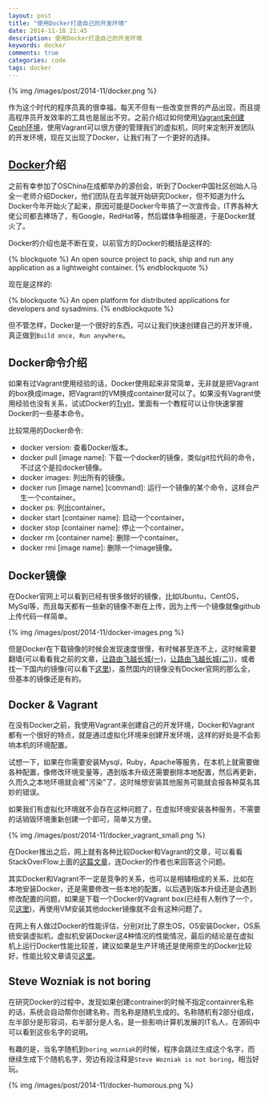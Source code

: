 ```yaml
---
layout: post
title: "使用Docker打造自己的开发环境"
date: 2014-11-18 21:45
description: 使用Docker打造自己的开发环境
keywords: docker
comments: true
categories: code
tags: docker
---
```

  
{% img /images/post/2014-11/docker.png %}  
  
作为这个时代的程序员真的很幸福，每天不但有一些改变世界的产品出现，而且提高程序员开发效率的工具也是层出不穷。之前介绍过如何使用[Vagrant来创建Ceph环境][vagrant-ceph]，使用Vagrant可以很方便的管理我们的虚拟机，同时来定制开发团队的开发环境，现在又出现了Docker，让我们有了一个更好的选择。  
  
<!--more-->

## [Docker][docker]介绍
  
之前有幸参加了OSChina在成都举办的源创会，听到了Docker中国社区创始人马全一老师介绍Docker，他们团队在去年就开始研究Docker，但不知道为什么Docker今年开始火了起来，原因可能是Docker今年搞了一次宣传会，IT界各种大佬公司都去捧场了，有Google，RedHat等，然后媒体争相报道，于是Docker就火了。  
  
Docker的介绍也是不断在变，以前官方的Docker的概括是这样的:  
  
{% blockquote %}
An open source project to pack, ship and run any application as a lightweight container.
{% endblockquote %}
  
现在是这样的:  
  
{% blockquote %}
An open platform for distributed applications for developers and sysadmins.
{% endblockquote %}
  
但不管怎样，Docker是一个很好的东西，可以让我们快速创建自己的开发环境，真正做到`Build once, Run anywhere`。  
  
## Docker命令介绍
如果有过Vagrant使用经验的话，Docker使用起来非常简单，无非就是把Vagrant的box换成image，把Vagrant的VM换成container就可以了。如果没有Vagrant使用经验也没有关系，试试Docker的[TryIt][docker-tryit]，里面有一个教程可以让你快速掌握Docker的一些基本命令。  
  
比较常用的Docker命令:  

* docker version: 查看Docker版本。
* docker pull [image name]: 下载一个docker的镜像，类似git拉代码的命令，不过这个是拉docker镜像。
* docker images: 列出所有的镜像。
* docker run [image name] [command]: 运行一个镜像的某个命令，这样会产生一个container。
* docker ps: 列出container。
* docker start [container name]: 启动一个container。
* docker stop [container name]: 停止一个container。
* docker rm [container name]: 删除一个container。
* docker rmi [image name]: 删除一个image镜像。
  
## Docker镜像
在Docker官网上可以看到已经有很多做好的镜像，比如Ubuntu，CentOS，MySql等，而且每天都有一些新的镜像不断在上传，因为上传一个镜像就像github上传代码一样简单。  
  
{% img /images/post/2014-11/docker-images.png %}  
  
但是Docker在下载镜像的时候会发现速度很慢，有时候甚至连不上，这时候需要翻墙(可以看看我之前的文章，[让路由飞越长城(一)][fanqiang1]，[让路由飞越长城(二)][fanqiang2])，或者找一下国内的镜像(可以看下[这里][docker-cn])，虽然国内的镜像没有Docker官网的那么全，但基本的镜像还是有的。  
  
## Docker & Vagrant
在没有Docker之前，我使用Vagrant来创建自己的开发环境，Docker和Vagrant都有一个很好的特点，就是通过虚拟化环境来创建开发环境，这样的好处是不会影响本机的环境配置。  
  
试想一下，如果在你需要安装Mysql，Ruby，Apache等服务，在本机上就需要做各种配置，像修改环境变量等，遇到版本升级还需要删除本地配置，然后再更新，久而久之本地环境就会被"污染"了，这时候想安装其他服务可能就会报各种莫名其妙的错误。  
  
如果我们有虚拟化环境就不会存在这种问题了，在虚拟环境安装各种服务，不需要的话销毁环境重新创建一个即可，简单又方便。  
  
{% img /images/post/2014-11/docker_vagrant_small.png %}  
  
在Docker推出之后，网上就有各种比较Docker和Vagrant的文章，可以看看StackOverFlow上面的[这篇文章][docker-vs-vagrant]，连Docker的作者也来回答这个问题。  

其实Docker和Vagrant不一定是竞争的关系，也可以是相辅相成的关系，比如在本地安装Docker，还是需要修改一些本地的配置，以后遇到版本升级还是会遇到修改配置的问题，如果是下载一个Docker的Vagrant box(已经有人制作了一个，见[这里][vagrant-docker-box])，再使用VM安装其他docker镜像就不会有这种问题了。  
  
在网上有人做过Docker的性能评估，分别对比了原生OS，OS安装Docker，OS系统安装虚拟机，虚拟机安装Docker这4种情况的性能情况，最后的结论是在虚拟机上运行Docker性能比较差，建议如果是生产环境还是使用原生的Docker比较好，性能比较文章请见[这里][docker-performance]。  
  
## Steve Wozniak is not boring
在研究Docker的过程中，发现如果创建contrainer的时候不指定containrer名称的话，系统会自动帮你创建名称，而名称是随机生成的。名称随机有2部分组成，左半部分是形容词，右半部分是人名，是一些影响计算机发展的IT名人，在源码中可以看到这些名字的说明。  
  
有趣的是，当名字随机到`boring_wozniak`的时候，程序会跳过生成这个名字，而继续生成下个随机名字，旁边有段注释是`Steve Wozniak is not boring`，相当好玩。  
  
{% img /images/post/2014-11/docker-humorous.png %}  
  


[vagrant-ceph]: http://zhaozhiming.github.io/blog/2014/10/02/ceph-install-with-vagrant-and-ansible/
[docker]: https://www.docker.com/
[docker-tryit]: https://www.docker.com/tryit/
[fanqiang1]: http://zhaozhiming.github.io/blog/2014/08/29/let-the-router-cross-great-wall-part-1/
[fanqiang2]: http://zhaozhiming.github.io/blog/2014/08/30/let-the-router-cross-great-wall-part-2/
[docker-cn]: https://docker.cn/
[docker-vs-vagrant]: http://stackoverflow.com/questions/16647069/should-i-use-vagrant-or-docker-io-for-creating-an-isolated-environment
[vagrant-docker-box]: https://github.com/mitchellh/boot2docker-vagrant-box
[docker-performance]: http://blogs.vmware.com/performance/2014/10/docker-containers-performance-vmware-vsphere.html